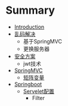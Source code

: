 # Summary

* [Introduction](README.md)
* [乱码解决](乱码解决.md)
  * 基于SpringMVC
  * 更换服务器
* [安全方案](an-quan-fang-an.md)
  * jwt技术
* [SpringMVC](springmvc.md)
  * [矩阵变量](springmvc/ju-zhen-bian-liang.md)
* [Springboot](springboot.md)
  * [Servelet配置](springboot/serveletpei-zhi.md)
    * Filter

